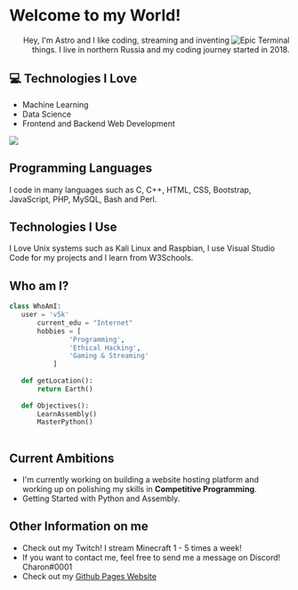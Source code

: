<h1>Welcome to my World!</h1> 

<img src='http://github.com/v5k/v5k/blob/master/images/terminal.gif' alt='Epic Terminal' align='right'/>

<div style="text-align: right">Hey, I'm Astro and I like coding, streaming and inventing things. I live in northern Russia and my coding journey started in 2018.</div>

## :computer: Technologies I Love
* Machine Learning
* Data Science
* Frontend and Backend Web Development

<img src = "https://github-readme-stats.vercel.app/api/top-langs/?username=v5k&layout=compact">

## Programming Languages
 I code in many languages such as C, C++, HTML, CSS, Bootstrap, JavaScript, PHP, MySQL, Bash and Perl.
 
 ## Technologies I Use
 I Love Unix systems such as Kali Linux and Raspbian, I use Visual Studio Code for my projects and I learn from W3Schools.
 
 ## Who am I?
 ```python
 class WhoAmI:
 	user = 'v5k'
		current_edu = "Internet"
		hobbies = [
				'Programming',
				'Ethical Hacking',
				'Gaming & Streaming'
			]
	
	def getLocation():
		return Earth()
	
	def Objectives():
		LearnAssembly()
		MasterPython()
	
 ```
 
## Current Ambitions
 * I'm currently working on building a website hosting platform and working up on polishing my skills in **Competitive Programming**.
 * Getting Started with Python and Assembly.
 
## Other Information on me
  - Check out my Twitch! I stream Minecraft 1 - 5 times a week!
  - If you want to contact me, feel free to send me a message on Discord! Charon#0001
  - Check out my [Github Pages Website](https://v5k.github.io/)
